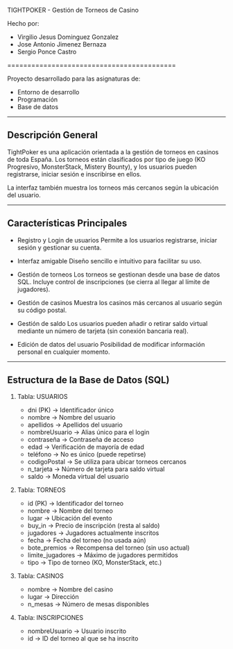 TIGHTPOKER - Gestión de Torneos de Casino

Hecho por:
- Virgilio Jesus Dominguez Gonzalez
- Jose Antonio Jimenez Bernaza
- Sergio Ponce Castro


==========================================

Proyecto desarrollado para las asignaturas de:
- Entorno de desarrollo
- Programación
- Base de datos

------------------------------------------------------------
Descripción General
------------------------------------------------------------

TightPoker es una aplicación orientada a la gestión de torneos en casinos de toda España. 
Los torneos están clasificados por tipo de juego (KO Progresivo, MonsterStack, Mistery Bounty), 
y los usuarios pueden registrarse, iniciar sesión e inscribirse en ellos.

La interfaz también muestra los torneos más cercanos según la ubicación del usuario.

------------------------------------------------------------
Características Principales
------------------------------------------------------------

- Registro y Login de usuarios
  Permite a los usuarios registrarse, iniciar sesión y gestionar su cuenta.

- Interfaz amigable
  Diseño sencillo e intuitivo para facilitar su uso.

- Gestión de torneos
  Los torneos se gestionan desde una base de datos SQL. Incluye control de inscripciones 
  (se cierra al llegar al límite de jugadores).

- Gestión de casinos
  Muestra los casinos más cercanos al usuario según su código postal.

- Gestión de saldo
  Los usuarios pueden añadir o retirar saldo virtual mediante un número de tarjeta 
  (sin conexión bancaria real).

- Edición de datos del usuario
  Posibilidad de modificar información personal en cualquier momento.

------------------------------------------------------------
Estructura de la Base de Datos (SQL)
------------------------------------------------------------

1. Tabla: USUARIOS
   - dni              (PK)  → Identificador único
   - nombre           → Nombre del usuario
   - apellidos        → Apellidos del usuario
   - nombreUsuario    → Alias único para el login
   - contraseña       → Contraseña de acceso
   - edad             → Verificación de mayoría de edad
   - teléfono         → No es único (puede repetirse)
   - codigoPostal     → Se utiliza para ubicar torneos cercanos
   - n_tarjeta        → Número de tarjeta para saldo virtual
   - saldo            → Moneda virtual del usuario

2. Tabla: TORNEOS
   - id               (PK)  → Identificador del torneo
   - nombre           → Nombre del torneo
   - lugar            → Ubicación del evento
   - buy_in           → Precio de inscripción (resta al saldo)
   - jugadores        → Jugadores actualmente inscritos
   - fecha            → Fecha del torneo (no usada aún)
   - bote_premios     → Recompensa del torneo (sin uso actual)
   - limite_jugadores → Máximo de jugadores permitidos
   - tipo             → Tipo de torneo (KO, MonsterStack, etc.)

3. Tabla: CASINOS
   - nombre           → Nombre del casino
   - lugar            → Dirección
   - n_mesas          → Número de mesas disponibles

4. Tabla: INSCRIPCIONES
   - nombreUsuario    → Usuario inscrito
   - id               → ID del torneo al que se ha inscrito
